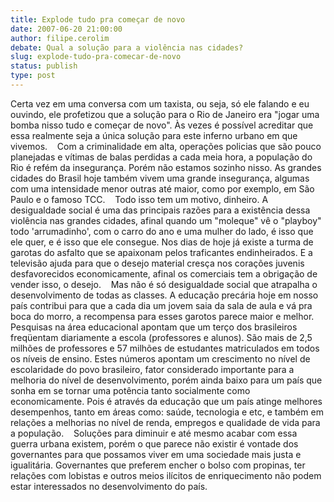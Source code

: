 ```yaml
---
title: Explode tudo pra começar de novo
date: 2007-06-20 21:00:00
author: filipe.cerolim
debate: Qual a solução para a violência nas cidades?
slug: explode-tudo-pra-comecar-de-novo
status: publish 
type: post
---
```


Certa vez em uma conversa com um taxista, ou seja, só ele falando e eu ouvindo, ele profetizou que a solução para o Rio de Janeiro era "jogar uma bomba nisso tudo e começar de novo". Às vezes é possível acreditar que essa realmente seja a única solução para este inferno urbano em que vivemos.    Com a criminalidade em alta, operações policias que são pouco planejadas e vítimas de balas perdidas a cada meia hora, a população do Rio é refém da insegurança. Porém não estamos sozinho nisso. As grandes cidades do Brasil hoje também vivem uma grande insegurança, algumas com uma intensidade menor outras até maior, como por exemplo, em São Paulo e o famoso TCC.    Todo isso tem um motivo, dinheiro. A desigualdade social é uma das principais razões para a existência dessa violência nas grandes cidades, afinal quando um "moleque" vê o "playboy" todo 'arrumadinho', com o carro do ano e uma mulher do lado, é isso que ele quer, e é isso que ele consegue. Nos dias de hoje já existe a turma de garotas do asfalto que se apaixonam pelos traficantes endinheirados. E a televisão ajuda para que o desejo material cresça nos corações juvenis desfavorecidos economicamente, afinal os comerciais tem a obrigação de vender isso, o desejo.    Mas não é só desigualdade social que atrapalha o desenvolvimento de todas as classes. A educação precária hoje em nosso país contribui para que a cada dia um jovem saia da sala de aula e vá pra boca do morro, a recompensa para esses garotos parece maior e melhor. Pesquisas na área educacional apontam que um terço dos brasileiros freqüentam diariamente a escola (professores e alunos). São mais de 2,5 milhões de professores e 57 milhões de estudantes matriculados em todos os níveis de ensino. Estes números apontam um crescimento no nível de escolaridade do povo brasileiro, fator considerado importante para a melhoria do nível de desenvolvimento, porém ainda baixo para um país que sonha em se tornar uma potência tanto socialmente como economicamente. Pois é através da educação que um país atinge melhores desempenhos, tanto em áreas como: saúde, tecnologia e etc, e também em relações a melhorias no nível de renda, empregos e qualidade de vida para a população.    Soluções para diminuir e até mesmo acabar com essa guerra urbana existem, porém o que parece não existir é vontade dos governantes para que possamos viver em uma sociedade mais justa e igualitária. Governantes que preferem encher o bolso com propinas, ter relações com lobistas e outros meios ilícitos de enriquecimento não podem estar interessados no desenvolvimento do país.
